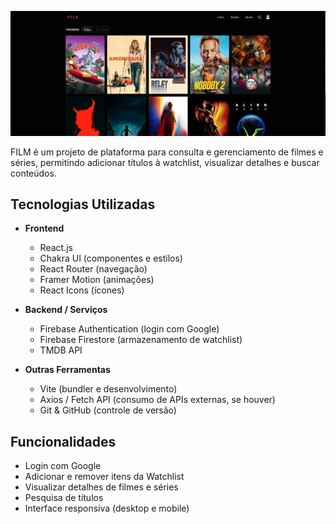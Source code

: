 ![Film](public\home.png)

FILM é um projeto de plataforma para consulta e gerenciamento de filmes e séries, permitindo adicionar títulos à watchlist, visualizar detalhes e buscar conteúdos.

## Tecnologias Utilizadas

- **Frontend**

  - React.js
  - Chakra UI (componentes e estilos)
  - React Router (navegação)
  - Framer Motion (animações)
  - React Icons (ícones)

- **Backend / Serviços**

  - Firebase Authentication (login com Google)
  - Firebase Firestore (armazenamento de watchlist)
  - TMDB API

- **Outras Ferramentas**
  - Vite (bundler e desenvolvimento)
  - Axios / Fetch API (consumo de APIs externas, se houver)
  - Git & GitHub (controle de versão)

## Funcionalidades

- Login com Google
- Adicionar e remover itens da Watchlist
- Visualizar detalhes de filmes e séries
- Pesquisa de títulos
- Interface responsiva (desktop e mobile)
